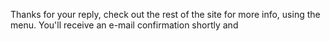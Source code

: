 Thanks for your reply, check out the rest of the site for more info, using the menu.  You'll receive an e-mail confirmation shortly and
